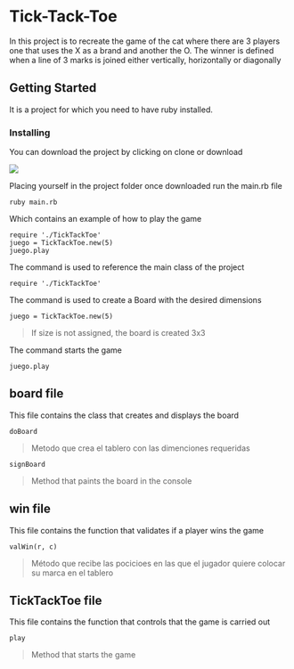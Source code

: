 # Tick-Tack-Toe

In this project is to recreate the game of the cat where there are 3 players one that uses the X as a brand and another the O. The winner is defined when a line of 3 marks is joined either vertically, horizontally or diagonally

## Getting Started

It is a project for which you need to have ruby installed.

### Installing


You can download the project by clicking on clone or download

![](https://i.imgur.com/uFqpnIh.png)


Placing yourself in the project folder once downloaded run the main.rb file


```
ruby main.rb
```

Which contains an example of how to play the game


``` javascript=
require './TickTackToe'
juego = TickTackToe.new(5)
juego.play
```

The command is used to reference the main class of the project
```
require './TickTackToe'
```
The command is used to create a Board with the desired dimensions

```
juego = TickTackToe.new(5)
```
>If size is not assigned, the board is created 3x3


The command starts the game

```
juego.play
```
## board file

This file contains the class that creates and displays the board

```
doBoard
```

>Metodo que crea el tablero con las dimenciones requeridas

```
signBoard
```

>Method that paints the board in the console

## win file

This file contains the function that validates if a player wins the game


```
valWin(r, c)
```

>Método que recibe las pocicioes en las que el jugador quiere colocar su marca en el tablero

## TickTackToe file

This file contains the function that controls that the game is carried out

```
play
```

>Method that starts the game
